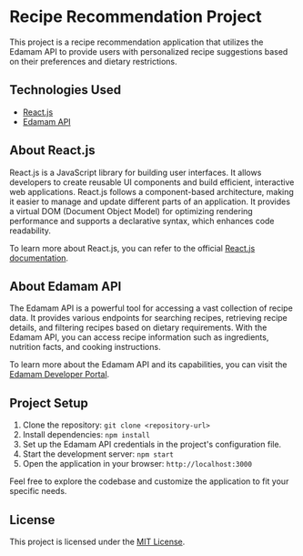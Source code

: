 # Recipe Recommendation Project

This project is a recipe recommendation application that utilizes the Edamam API to provide users with personalized recipe suggestions based on their preferences and dietary restrictions.

## Technologies Used

- [React.js](https://reactjs.org/)
- [Edamam API](https://developer.edamam.com/)

## About React.js

React.js is a JavaScript library for building user interfaces. It allows developers to create reusable UI components and build efficient, interactive web applications. React.js follows a component-based architecture, making it easier to manage and update different parts of an application. It provides a virtual DOM (Document Object Model) for optimizing rendering performance and supports a declarative syntax, which enhances code readability.

To learn more about React.js, you can refer to the official [React.js documentation](https://reactjs.org/docs).

## About Edamam API

The Edamam API is a powerful tool for accessing a vast collection of recipe data. It provides various endpoints for searching recipes, retrieving recipe details, and filtering recipes based on dietary requirements. With the Edamam API, you can access recipe information such as ingredients, nutrition facts, and cooking instructions.

To learn more about the Edamam API and its capabilities, you can visit the [Edamam Developer Portal](https://developer.edamam.com/).

## Project Setup

1. Clone the repository: `git clone <repository-url>`
2. Install dependencies: `npm install`
3. Set up the Edamam API credentials in the project's configuration file.
4. Start the development server: `npm start`
5. Open the application in your browser: `http://localhost:3000`

Feel free to explore the codebase and customize the application to fit your specific needs.

## License

This project is licensed under the [MIT License](LICENSE).
